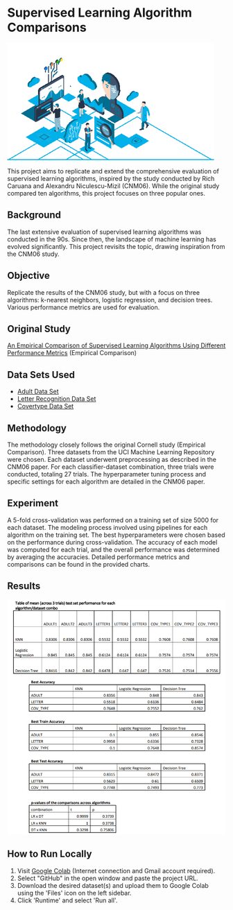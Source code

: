 # **Supervised Learning Algorithm Comparisons**
![AI](images/smallgif.gif)

This project aims to replicate and extend the comprehensive evaluation of supervised learning algorithms, inspired by the study conducted by Rich Caruana and Alexandru Niculescu-Mizil (CNM06). While the original study compared ten algorithms, this project focuses on three popular ones.

## **Background**
The last extensive evaluation of supervised learning algorithms was conducted in the 90s. Since then, the landscape of machine learning has evolved significantly. This project revisits the topic, drawing inspiration from the CNM06 study.

## **Objective**
Replicate the results of the CNM06 study, but with a focus on three algorithms: k-nearest neighbors, logistic regression, and decision trees. Various performance metrics are used for evaluation.

## **Original Study**
[An Empirical Comparison of Supervised Learning Algorithms Using Different Performance Metrics](https://drive.google.com/file/d/1BACN9m5HB4KYKPzZrNjg_KCg0FGEd5sL/view?usp=sharing) (Empirical Comparison)

## **Data Sets Used**
- [Adult Data Set](https://archive.ics.uci.edu/ml/datasets/adult)
- [Letter Recognition Data Set](https://archive.ics.uci.edu/ml/datasets/letter+recognition)
- [Covertype Data Set](https://archive.ics.uci.edu/ml/datasets/covertype)

## **Methodology**
The methodology closely follows the original Cornell study (Empirical Comparison). Three datasets from the UCI Machine Learning Repository were chosen. Each dataset underwent preprocessing as described in the CNM06 paper. For each classifier-dataset combination, three trials were conducted, totaling 27 trials. The hyperparameter tuning process and specific settings for each algorithm are detailed in the CNM06 paper.

## **Experiment**
A 5-fold cross-validation was performed on a training set of size 5000 for each dataset. The modeling process involved using pipelines for each algorithm on the training set. The best hyperparameters were chosen based on the performance during cross-validation. The accuracy of each model was computed for each trial, and the overall performance was determined by averaging the accuracies. Detailed performance metrics and comparisons can be found in the provided charts.

## **Results**
![](images/Results.png)

## **How to Run Locally**
1. Visit [Google Colab](https://colab.research.google.com) (Internet connection and Gmail account required).
2. Select "GitHub" in the open window and paste the project URL.
3. Download the desired dataset(s) and upload them to Google Colab using the 'Files' icon on the left sidebar.
4. Click 'Runtime' and select 'Run all'.
